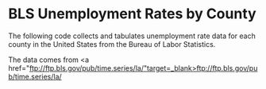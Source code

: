 BLS Unemployment Rates by County
==
The following code collects and tabulates unemployment rate data for each county in the United States from the Bureau of Labor Statistics. 

The data comes from <a href="ftp://ftp.bls.gov/pub/time.series/la/"target=_blank>ftp://ftp.bls.gov/pub/time.series/la/</a>
